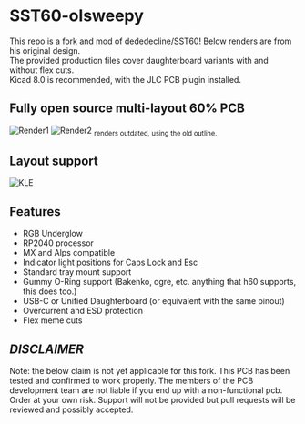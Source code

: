 # SST60-olsweepy
This repo is a fork and mod of dededecline/SST60! Below renders are from his original design.  
The provided production files cover daughterboard variants with and without flex cuts.  
Kicad 8.0 is recommended, with the JLC PCB plugin installed.  

## Fully open source multi-layout 60% PCB
![Render1](https://github.com/dededecline/SST60/blob/main/Images/Render-Top.png)
![Render2](https://github.com/dededecline/SST60/blob/main/Images/Render-Back.png)
<sub> renders outdated, using the old outline. </sub>

## Layout support
![KLE](https://github.com/dededecline/SST60/blob/main/Images/Layout-KLE.png)

## Features
- RGB Underglow
- RP2040 processor
- MX and Alps compatible
- Indicator light positions for Caps Lock and Esc
- Standard tray mount support
- Gummy O-Ring support (Bakenko, ogre, etc. anything that h60 supports, this does too.)
- USB-C or Unified Daughterboard (or equivalent with the same pinout)
- Overcurrent and ESD protection
- Flex meme cuts

## ***DISCLAIMER***
Note: the below claim is not yet applicable for this fork.
This PCB has been tested and confirmed to work properly. The members of the PCB development team are not liable if you end up with a non-functional pcb. Order at your own risk. Support will not be provided but pull requests will be reviewed and possibly accepted.
